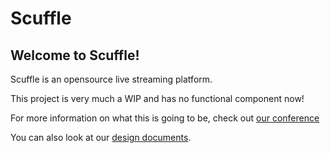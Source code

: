 # Scuffle

## Welcome to Scuffle!

Scuffle is an opensource live streaming platform.

This project is very much a WIP and has no functional component now!

For more information on what this is going to be, check out [our conference](https://www.youtube.com/watch?v=QvQpMRkzoVM&t=593s)

You can also look at our [design documents](./design/README.md).

